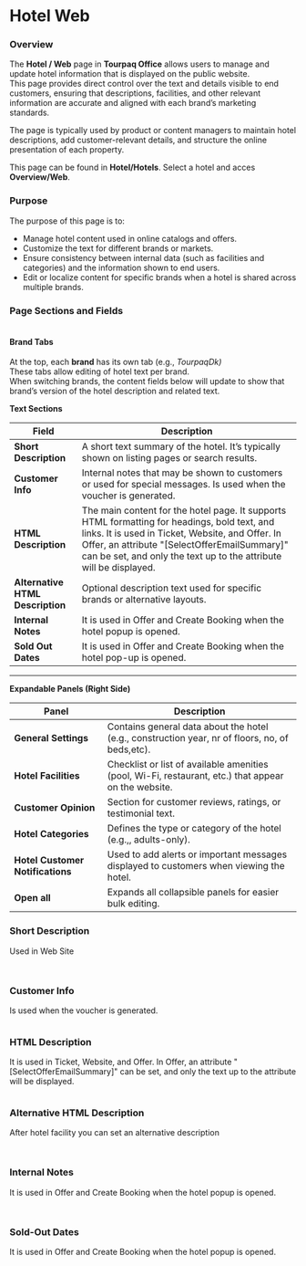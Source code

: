 # Hotel Web

### **Overview**

The **Hotel / Web** page in **Tourpaq Office** allows users to manage and update hotel information that is displayed on the public website.\
This page provides direct control over the text and details visible to end customers, ensuring that descriptions, facilities, and other relevant information are accurate and aligned with each brand’s marketing standards.

The page is typically used by product or content managers to maintain hotel descriptions, add customer-relevant details, and structure the online presentation of each property.

This page can be found in **Hotel/Hotels**. Select a hotel and acces **Overview/Web**.

### **Purpose**

The purpose of this page is to:

* Manage hotel content used in online catalogs and offers.
* Customize the text for different brands or markets.
* Ensure consistency between internal data (such as facilities and categories) and the information shown to end users.
* Edit or localize content for specific brands when a hotel is shared across multiple brands.

### **Page Sections and Fields**

<figure><img src="../../.gitbook/assets/image (4) (1) (1).png" alt=""><figcaption></figcaption></figure>

#### **Brand Tabs**

At the top, each **brand** has its own tab (e.g., _TourpaqDk)_\
These tabs allow editing of hotel text per brand.\
When switching brands, the content fields below will update to show that brand’s version of the hotel description and related text.

**Text Sections**

| Field                            | Description                                                                                                                                                                                                                                                             |
| -------------------------------- | ----------------------------------------------------------------------------------------------------------------------------------------------------------------------------------------------------------------------------------------------------------------------- |
| **Short Description**            | A short text summary of the hotel. It’s typically shown on listing pages or search results.                                                                                                                                                                             |
| **Customer Info**                | Internal notes that may be shown to customers or used for special messages. Is used when the voucher is generated.                                                                                                                                                      |
| **HTML Description**             | The main content for the hotel page. It supports HTML formatting for headings, bold text, and links. It is used in Ticket, Website, and Offer. In Offer, an attribute "\[SelectOfferEmailSummary]" can be set, and only the text up to the attribute will be displayed. |
| **Alternative HTML Description** | Optional description text used for specific brands or alternative layouts.                                                                                                                                                                                              |
| **Internal Notes**               | It is used in Offer and Create Booking when the hotel popup is opened.                                                                                                                                                                                                  |
| **Sold Out Dates**               | It is used in Offer and Create Booking when the hotel pop-up is opened.                                                                                                                                                                                                 |

***

**Expandable Panels (Right Side)**

| Panel                            | Description                                                                                          |
| -------------------------------- | ---------------------------------------------------------------------------------------------------- |
| **General Settings**             | Contains general data about the hotel (e.g., construction year, nr of floors, no, of beds,etc).      |
| **Hotel Facilities**             | Checklist or list of available amenities (pool, Wi-Fi, restaurant, etc.) that appear on the website. |
| **Customer Opinion**             | Section for customer reviews, ratings, or testimonial text.                                          |
| **Hotel Categories**             | Defines the type or category of the hotel (e.g.,, adults-only).                                      |
| **Hotel Customer Notifications** | Used to add alerts or important messages displayed to customers when viewing the hotel.              |
| **Open all**                     | Expands all collapsible panels for easier bulk editing.                                              |

### Short Description <a href="#short-description" id="short-description"></a>

Used in Web Site

<figure><img src="../../.gitbook/assets/shortDescription-92c79329dbc217a5ef0b9bb93fe1e7de.png" alt=""><figcaption></figcaption></figure>

<figure><img src="../../.gitbook/assets/shortDescriptionWeb-bf79a4faf0a5c725a05f2e2d13c5881b.png" alt=""><figcaption></figcaption></figure>

### Customer Info <a href="#customer-info" id="customer-info"></a>

Is used when the voucher is generated.

<figure><img src="../../.gitbook/assets/customerInfo-04b2ae888b1369510cbf56d2c86f5ee3.png" alt=""><figcaption></figcaption></figure>

### HTML Description <a href="#html-description" id="html-description"></a>

It is used in Ticket, Website, and Offer. In Offer, an attribute "\[SelectOfferEmailSummary]" can be set, and only the text up to the attribute will be displayed.

<figure><img src="../../.gitbook/assets/htmlDescription-daaeafe00b68ce0b55abbd099a7afab6.png" alt=""><figcaption></figcaption></figure>

### Alternative HTML Description <a href="#alternative-html-description" id="alternative-html-description"></a>

After hotel facility you can set an alternative description

<figure><img src="../../.gitbook/assets/alternativeHtmlDesc-d36cb0fc379f71fbcc99ad2b1ba1be9d.png" alt=""><figcaption></figcaption></figure>

<figure><img src="../../.gitbook/assets/alternativeDescription-c637248d20aaf798aa8d60040e359369.png" alt=""><figcaption></figcaption></figure>

### Internal Notes <a href="#internal-notes" id="internal-notes"></a>

It is used in Offer and Create Booking when the hotel popup is opened.

<figure><img src="../../.gitbook/assets/Untitled (2) (1).png" alt=""><figcaption></figcaption></figure>

<figure><img src="../../.gitbook/assets/internalNotesUse-c8e7978c90cd9ba40d7c44dd13f15265.png" alt=""><figcaption></figcaption></figure>

### Sold-Out Dates <a href="#sold-out-dates" id="sold-out-dates"></a>

It is used in Offer and Create Booking when the hotel popup is opened.

<figure><img src="../../.gitbook/assets/Untitled (1) (1) (1) (1).png" alt=""><figcaption></figcaption></figure>

<figure><img src="../../.gitbook/assets/soldOutUse-817314e445a9b01d8448d11a41d559c2.png" alt=""><figcaption></figcaption></figure>
